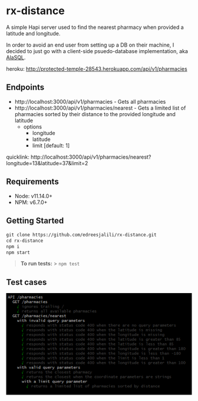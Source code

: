 # rx-distance

A simple Hapi server used to find the nearest pharmacy when provided a latitude and longitude.

In order to avoid an end user from setting up a DB on their machine, I decided to just go with a client-side psuedo-database implementation, aka [AlaSQL](http://alasql.org/).

heroku: http://protected-temple-28543.herokuapp.com/api/v1/pharmacies

## Endpoints

- http://localhost:3000/api/v1/pharmacies - Gets all pharmacies
- http://localhost:3000/api/v1/pharmacies/nearest - Gets a limited list of pharmacies sorted by their distance to the provided longitude and latitude
  - options
    - longitude
    - latitude
    - limit [default: 1]

quicklink: http://localhost:3000/api/v1/pharmacies/nearest?longitude=13&latitude=37&limit=2

## Requirements

- Node: v11.14.0+
- NPM: v6.7.0+

## Getting Started

```
git clone https://github.com/edreesjalili/rx-distance.git
cd rx-distance
npm i
npm start
```

> **To run tests:** > `npm test`

## Test cases

![test cases](test-cases.png)
